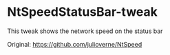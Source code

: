 # NtSpeedStatusBar-tweak
This tweak shows the network speed on the status bar

Original: https://github.com/julioverne/NtSpeed
